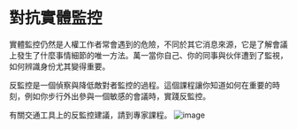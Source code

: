 [Title]: # (對抗實體監控)
[Difficulty]: # (進階)
[Order]: # (0)

# 對抗實體監控

實體監控仍然是人權工作者常會遇到的危險，不同於其它消息來源，它是了解會議上發生了什麼事情細節的唯一方法。萬一當你自己、你的同事與伙伴遭到了監視，如何辨識身份尤其變得重要。

反監控是一個偵察與降低敵對者監控的過程。這個課程讓你知道如何在重要的時刻，例如你步行外出參與一個敏感的會議時，實踐反監控。

有關交通工具上的反監控建議，請到專家課程。
![image](surveillance2.png)
